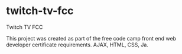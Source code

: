 # twitch-tv-fcc
Twitch TV FCC

This project was created as part of the free code camp front end web developer certificate requirements. AJAX, HTML, CSS, Ja.
